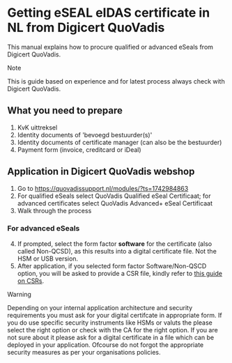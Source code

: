 # Getting eSEAL eIDAS certificate in NL from Digicert QuoVadis

This manual explains how to procure qualified or advanced eSeals from Digicert QuoVadis.

> [!NOTE]
> This is guide based on experience and for latest process always check with Digicert QuoVadis.

## What you need to prepare

1. KvK uittreksel
2. Identity documents of 'bevoegd bestuurder(s)'
3. Identity documents of certificate manager (can also be the bestuurder)
4. Payment form (invoice, creditcard or iDeal)

## Application in Digicert QuoVadis webshop

1. Go to https://quovadissupport.nl/modules/?ts=1742984863
2. For qualified eSeals select QuoVadis Qualified eSeal Certificaat; for advanced certificates select QuoVadis Advanced+ eSeal Certificaat
3. Walk through the process

### For advanced eSeals

4. If prompted, select the form factor **software** for the certificate (also called Non-QCSD), as this results into a digital certificate file. Not the HSM or USB version.
5. After application, if you selected form factor Software/Non-QSCD option, you will be asked to provide a CSR file, kindly refer to [this guide on CSRs](../CSR.md).

> [!WARNING]
> Depending on your internal application architecture and security requirements you must ask for your digital certifcate in appropriate form. If you do use specific security instruments like HSMs or valuts the please select the right option or check with the CA for the right option. If you are not sure about it please ask for a digital certificate in a file which can be deployed in your application. Ofcourse do not forgot the appropriate security measures as per your organisations policies. 